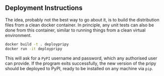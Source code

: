 ## Deployment Instructions
The idea, probably not the best way to go about it, is to build the distribution files from a clean docker container. In principle, any unit tests can also be done from this container, similar to running things from a clean virtual environment.

```bash
docker build -t . deploypripy
docker run -it deploypripy
```

This will ask for a `PyPI` username and password, which any authorised user can provide. If the program exits successfully, the new version of the pripy should be deployed to PyPI, ready to be installed on any machine via `pip`.